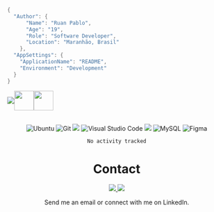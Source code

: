 ```c#
{
  "Author": {
      "Name": "Ruan Pablo",
      "Age": "19",
      "Role": "Software Developer",
      "Location": "Maranhão, Brasil"
    },
  "AppSettings": {
    "ApplicationName": "README",
    "Environment": "Development"
  }
}
```


<div align="center"> 
      <div style="display: flex; align-items: center;" >
            <img src="https://skillicons.dev/icons?i=js,react,html,css,tailwind,sass,php,laravel" /> 
            <img src="https://github.com/intpablo/intpablo/assets/150086518/3fa0a1ab-23bd-4f27-8835-d8d22bb680d6"  width="45"  /> 
            <img src="https://github.com/intpablo/intpablo/assets/150086518/2a8c2c98-950f-4e5e-8b76-19f7f3c5f8cd" width="45" />
</div> <br>
  
  ![Ubuntu](https://img.shields.io/badge/Ubuntu-35495E?style=for-the-badge&logo=ubuntu&logoColor=2CA5E0) ![Git](https://img.shields.io/badge/GIT-E44C30?style=for-the-badge&logo=git&logoColor=white) <img src="https://img.shields.io/badge/-PHP%20Storm-20232A?logo=phpstorm&logoColor=white&style=for-the-badge" />  ![Visual Studio Code](https://img.shields.io/badge/Visual%20Studio%20Code-0078d7.svg?style=for-the-badge&logo=visual-studio-code&logoColor=white) <img src="https://img.shields.io/badge/Docker-2496ED?logo=docker&logoColor=white&style=for-the-badge" /> 	![MySQL](https://img.shields.io/badge/mysql-4479A1.svg?style=for-the-badge&logo=mysql&logoColor=white) ![Figma](https://img.shields.io/badge/figma-%23F24E1E.svg?style=for-the-badge&logo=figma&logoColor=white)

<!--START_SECTION:waka-->

```txt
No activity tracked
```

<!--END_SECTION:waka-->

<div align="center"> 
        <h1>Contact</h1>
    <a href="mailto:ruanruandnz@gmail.com">
      <img src="https://skillicons.dev/icons?i=gmail"/>
    </a>
      <a href="https://www.linkedin.com/in/ruan-pablo-da-silva-diniz-805ab12a7" >
      <img src="https://skillicons.dev/icons?i=linkedin"/>
    </a>
  <p>Send me an email or connect with me on LinkedIn.</p>
</div>
  




  






 












